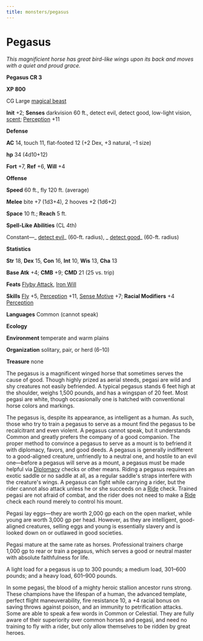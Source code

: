 ```yaml
---
title: monsters/pegasus
---
```

# Pegasus

_This magnificient horse has great bird-like wings upon its back and moves with a quiet and proud grace._

**Pegasus CR 3**

**XP 800**

CG Large [magical beast](creatureTypes.md#_magical-beast)

**Init** +2; **Senses** darkvision 60 ft., detect evil, detect good, low-light vision, [scent](universalMonsterRules.md#_scent); [Perception](../skills/perception.md#_perception) +11

**Defense**

**AC** 14, touch 11, flat-footed 12 (+2 Dex, +3 natural, –1 size)

**hp** 34 (4d10+12)

**Fort** +7, **Ref** +6, **Will** +4

**Offense**

**Speed** 60 ft., fly 120 ft. (average)

**Melee** bite +7 (1d3+4), 2 hooves +2 (1d6+2)

**Space** 10 ft.; **Reach** 5 ft.

**Spell-Like Abilities** (CL 4th)

Constant—_ [detect evil](../spells/detectEvil.md#_detect-evil)_ (60-ft. radius), _ [detect good](../spells/detectGood.md#_detect-good)_ (60-ft. radius)

**Statistics**

**Str** 18, **Dex** 15, **Con** 16, **Int** 10, **Wis** 13, **Cha** 13

**Base Atk** +4; **CMB** +9; **CMD** 21 (25 vs. trip)

**Feats** [Flyby Attack](monsterFeats.md#_flyby-attack), [Iron Will](../feats.md#_iron-will)

**Skills** [Fly](../skills/fly.md#_fly) +5, [Perception](../skills/perception.md#_perception) +11, [Sense Motive](../skills/senseMotive.md#_sense-motive) +7; **Racial Modifiers** +4 [Perception](../skills/perception.md#_perception)

**Languages** Common (cannot speak)

**Ecology**

**Environment** temperate and warm plains

**Organization** solitary, pair, or herd (6–10)

**Treasure** none

The pegasus is a magnificent winged horse that sometimes serves the cause of good. Though highly prized as aerial steeds, pegasi are wild and shy creatures not easily befriended. A typical pegasus stands 6 feet high at the shoulder, weighs 1,500 pounds, and has a wingspan of 20 feet. Most pegasi are white, though occasionally one is hatched with conventional horse colors and markings.

The pegasus is, despite its appearance, as intelligent as a human. As such, those who try to train a pegasus to serve as a mount find the pegasus to be recalcitrant and even violent. A pegasus cannot speak, but it understands Common and greatly prefers the company of a good companion. The proper method to convince a pegasus to serve as a mount is to befriend it with diplomacy, favors, and good deeds. A pegasus is generally indifferent to a good-aligned creature, unfriendly to a neutral one, and hostile to an evil one—before a pegasus will serve as a mount, a pegasus must be made helpful via [Diplomacy](../skills/diplomacy.md#_diplomacy) checks or other means. Riding a pegasus requires an exotic saddle or no saddle at all, as a regular saddle's straps interfere with the creature's wings. A pegasus can fight while carrying a rider, but the rider cannot also attack unless he or she succeeds on a [Ride](../skills/ride.md#_ride) check. Trained pegasi are not afraid of combat, and the rider does not need to make a [Ride](../skills/ride.md#_ride) check each round merely to control his mount.

Pegasi lay eggs—they are worth 2,000 gp each on the open market, while young are worth 3,000 gp per head. However, as they are intelligent, good-aligned creatures, selling eggs and young is essentially slavery and is looked down on or outlawed in good societies.

Pegasi mature at the same rate as horses. Professional trainers charge 1,000 gp to rear or train a pegasus, which serves a good or neutral master with absolute faithfulness for life.

A light load for a pegasus is up to 300 pounds; a medium load, 301–600 pounds; and a heavy load, 601–900 pounds.

In some pegasi, the blood of a mighty heroic stallion ancestor runs strong. These champions have the lifespan of a human, the advanced template, perfect flight maneuverability, fire resistance 10, a +4 racial bonus on saving throws against poison, and an immunity to petrification attacks. Some are able to speak a few words in Common or Celestial. They are fully aware of their superiority over common horses and pegasi, and need no training to fly with a rider, but only allow themselves to be ridden by great heroes.

